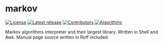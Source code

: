 # markov
[![License](https://img.shields.io/badge/License-ISC-pink.svg)](https://raw.githubusercontent.com/faraui/markov/main/LICENSE.txt)
[![Latest release](https://img.shields.io/badge/Latest%20release-1.0.0-89E051.svg)](https://github.com/faraui/markov/releases/latest)
[![Contributors](https://img.shields.io/badge/Contributors-@faraui-lightblue.svg)](https://github.com/faraui/markov/graphs/contributors)
[![Algorithms](https://img.shields.io/badge/Algorithms-17-ECDEBE.svg)](https://github.com/faraui/markov/tree/main/algorithms)

Markov algorithms interpreter and their largest library. Written in Shell and Awk. Manual page source written in Roff included.
